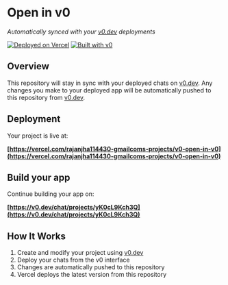 # Open in v0

*Automatically synced with your [v0.dev](https://v0.dev) deployments*

[![Deployed on Vercel](https://img.shields.io/badge/Deployed%20on-Vercel-black?style=for-the-badge&logo=vercel)](https://vercel.com/rajanjha114430-gmailcoms-projects/v0-open-in-v0)
[![Built with v0](https://img.shields.io/badge/Built%20with-v0.dev-black?style=for-the-badge)](https://v0.dev/chat/projects/yK0cL9Kch3Q)

## Overview

This repository will stay in sync with your deployed chats on [v0.dev](https://v0.dev).
Any changes you make to your deployed app will be automatically pushed to this repository from [v0.dev](https://v0.dev).

## Deployment

Your project is live at:

**[https://vercel.com/rajanjha114430-gmailcoms-projects/v0-open-in-v0](https://vercel.com/rajanjha114430-gmailcoms-projects/v0-open-in-v0)**

## Build your app

Continue building your app on:

**[https://v0.dev/chat/projects/yK0cL9Kch3Q](https://v0.dev/chat/projects/yK0cL9Kch3Q)**

## How It Works

1. Create and modify your project using [v0.dev](https://v0.dev)
2. Deploy your chats from the v0 interface
3. Changes are automatically pushed to this repository
4. Vercel deploys the latest version from this repository
